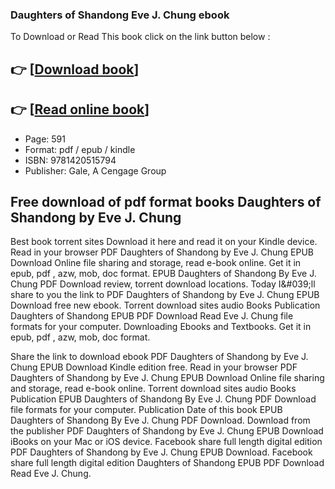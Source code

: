 ### Daughters of Shandong Eve J. Chung ebook

To Download or Read This book click on the link button below :

## 👉  [**[Download book](http://ebooksharez.info/download.php?group=book&from=github.com&id=720936&lnk=1079 "Download book")**]

## 👉  [**[Read online book](http://ebooksharez.info/download.php?group=book&from=github.com&id=720936&lnk=1079 "Read online book")**]


* Page: 591
* Format: pdf / epub / kindle
* ISBN: 9781420515794
* Publisher: Gale, A Cengage Group



## Free download of pdf format books Daughters of Shandong by Eve J. Chung


Best book torrent sites Download it here and read it on your Kindle device. Read in your browser PDF Daughters of Shandong by Eve J. Chung EPUB Download Online file sharing and storage, read e-book online. Get it in epub, pdf , azw, mob, doc format. EPUB Daughters of Shandong By Eve J. Chung PDF Download review, torrent download locations. Today I&amp;#039;ll share to you the link to PDF Daughters of Shandong by Eve J. Chung EPUB Download free new ebook. Torrent download sites audio Books Publication Daughters of Shandong EPUB PDF Download Read Eve J. Chung file formats for your computer. Downloading Ebooks and Textbooks. Get it in epub, pdf , azw, mob, doc format.

Share the link to download ebook PDF Daughters of Shandong by Eve J. Chung EPUB Download Kindle edition free. Read in your browser PDF Daughters of Shandong by Eve J. Chung EPUB Download Online file sharing and storage, read e-book online. Torrent download sites audio Books Publication EPUB Daughters of Shandong By Eve J. Chung PDF Download file formats for your computer. Publication Date of this book EPUB Daughters of Shandong By Eve J. Chung PDF Download. Download from the publisher PDF Daughters of Shandong by Eve J. Chung EPUB Download iBooks on your Mac or iOS device. Facebook share full length digital edition PDF Daughters of Shandong by Eve J. Chung EPUB Download. Facebook share full length digital edition Daughters of Shandong EPUB PDF Download Read Eve J. Chung.





